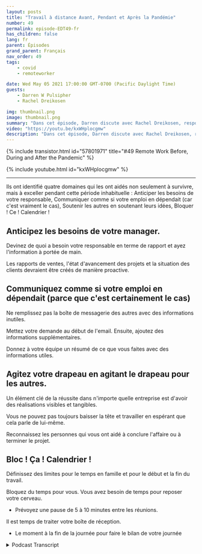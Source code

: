 ```yaml
---
layout: posts
title: "Travail à distance Avant, Pendant et Après la Pandémie"
number: 49
permalink: episode-EDT49-fr
has_children: false
lang: fr
parent: Épisodes
grand_parent: Français
nav_order: 49
tags:
    - covid
    - remoteworker

date: Wed May 05 2021 17:00:00 GMT-0700 (Pacific Daylight Time)
guests:
    - Darren W Pulsipher
    - Rachel Dreikosen

img: thumbnail.png
image: thumbnail.png
summary: "Dans cet épisode, Darren discute avec Rachel Dreikosen, responsable du développement des affaires dans le secteur public chez Intel, de l'impact de COVID-19 sur son équilibre vie professionnelle-vie personnelle et de la raison pour laquelle elle a commencé un blog pour aider d'autres professionnelles de vente technique."
video: "https://youtu.be/kxWHplocgmw"
description: "Dans cet épisode, Darren discute avec Rachel Dreikosen, responsable du développement des affaires dans le secteur public chez Intel, de l'impact de COVID-19 sur son équilibre vie professionnelle-vie personnelle et de la raison pour laquelle elle a commencé un blog pour aider d'autres professionnelles de vente technique."
---
```


<div>
{% include transistor.html id="57801971" title="#49 Remote Work Before, During and After the Pandemic" %}

{% include youtube.html id="kxWHplocgmw" %}
</div>

---

Ils ont identifié quatre domaines qui les ont aidés non seulement à survivre, mais à exceller pendant cette période inhabituelle : Anticiper les besoins de votre responsable, Communiquer comme si votre emploi en dépendait (car c'est vraiment le cas), Soutenir les autres en soutenant leurs idées, Bloquer ! Ce ! Calendrier !

## Anticipez les besoins de votre manager.

Devinez de quoi a besoin votre responsable en terme de rapport et ayez l'information à portée de main.

Les rapports de ventes, l'état d'avancement des projets et la situation des clients devraient être créés de manière proactive.

## Communiquez comme si votre emploi en dépendait (parce que c'est certainement le cas)

Ne remplissez pas la boîte de messagerie des autres avec des informations inutiles.

Mettez votre demande au début de l'email. Ensuite, ajoutez des informations supplémentaires.

Donnez à votre équipe un résumé de ce que vous faites avec des informations utiles.

## Agitez votre drapeau en agitant le drapeau pour les autres.

Un élément clé de la réussite dans n'importe quelle entreprise est d'avoir des réalisations visibles et tangibles.

Vous ne pouvez pas toujours baisser la tête et travailler en espérant que cela parle de lui-même.

Reconnaissez les personnes qui vous ont aidé à conclure l'affaire ou à terminer le projet.

## Bloc ! Ça ! Calendrier !

Définissez des limites pour le temps en famille et pour le début et la fin du travail.

Bloquez du temps pour vous. Vous avez besoin de temps pour reposer votre cerveau.

* Prévoyez une pause de 5 à 10 minutes entre les réunions.

Il est temps de traiter votre boîte de réception.

* Le moment à la fin de la journée pour faire le bilan de votre journée



<details>
<summary> Podcast Transcript </summary>

<p></p>

</details>
